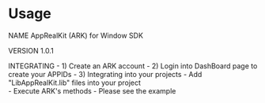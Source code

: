 Usage
=====
NAME
        AppRealKit (ARK) for Window SDK

VERSION
        1.0.1

INTEGRATING
	- 1) Create an ARK account
	- 2) Login into DashBoard page to create your APPIDs
	- 3) Integrating into your projects
        	- Add "LibAppRealKit.lib" files into your project     
        	- Execute ARK's methods
        	- Please see the example